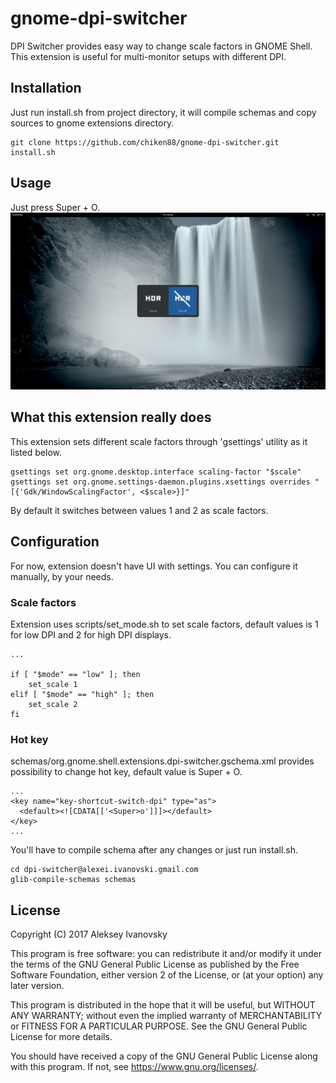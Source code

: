 # gnome-dpi-switcher
DPI Switcher provides easy way to change scale factors in GNOME Shell. This extension is useful for multi-monitor setups with different DPI.

## Installation
Just run install.sh from project directory, it will compile schemas and copy sources to gnome extensions directory.
```
git clone https://github.com/chiken88/gnome-dpi-switcher.git
install.sh
```

## Usage
Just press Super + O.
![alt tag](https://github.com/aivanovski/gnome-dpi-switcher/blob/master/screenshots/demo.png)

## What this extension really does
This extension sets different scale factors through 'gsettings' utility as it listed below.
```
gsettings set org.gnome.desktop.interface scaling-factor "$scale"
gsettings set org.gnome.settings-daemon.plugins.xsettings overrides "[{'Gdk/WindowScalingFactor', <$scale>}]"
```
By default it switches between values 1 and 2 as scale factors. 

## Configuration
For now, extension doesn't have UI with settings. You can configure it manually, by your needs. 

### Scale factors
Extension uses scripts/set_mode.sh to set scale factors, default values is 1 for low DPI and 2 for high DPI displays.
```
...

if [ "$mode" == "low" ]; then
    set_scale 1
elif [ "$mode" == "high" ]; then
    set_scale 2
fi
```

### Hot key
schemas/org.gnome.shell.extensions.dpi-switcher.gschema.xml provides possibility to change hot key, default value is Super + O.
```
...
<key name="key-shortcut-switch-dpi" type="as">
  <default><![CDATA[['<Super>o']]]></default>
</key>
...
```
You'll have to compile schema after any changes or just run install.sh.
```
cd dpi-switcher@alexei.ivanovski.gmail.com
glib-compile-schemas schemas
```

## License

Copyright (C) 2017 Aleksey Ivanovsky

This program is free software: you can redistribute it and/or modify
it under the terms of the GNU General Public License as published by
the Free Software Foundation, either version 2 of the License, or
(at your option) any later version.

This program is distributed in the hope that it will be useful,
but WITHOUT ANY WARRANTY; without even the implied warranty of
MERCHANTABILITY or FITNESS FOR A PARTICULAR PURPOSE.  See the
GNU General Public License for more details.

You should have received a copy of the GNU General Public License
along with this program.  If not, see <https://www.gnu.org/licenses/>.
